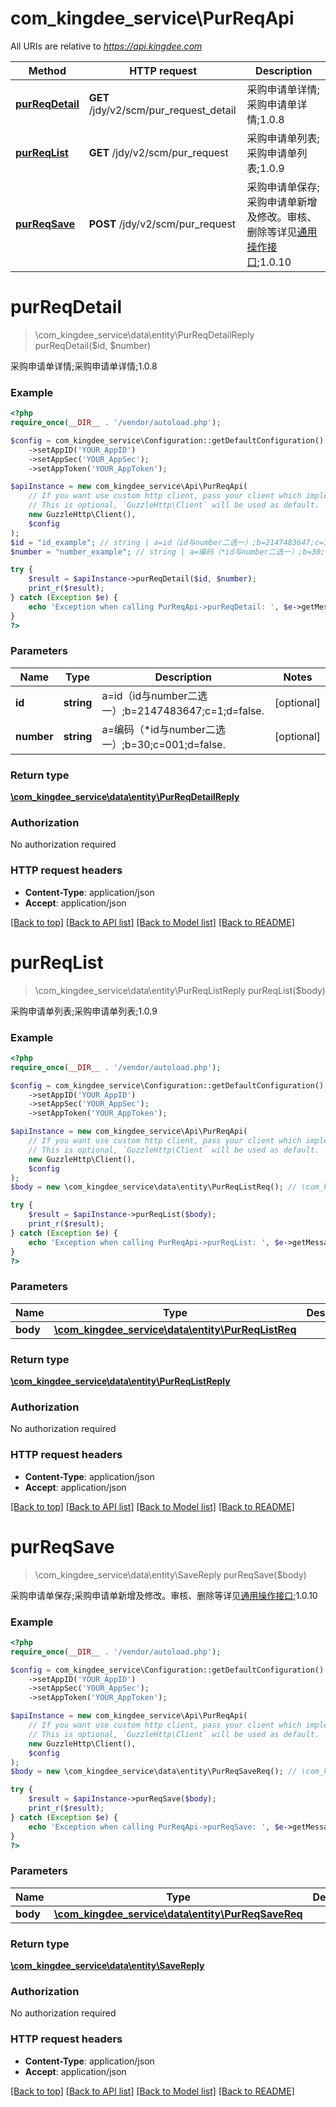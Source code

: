 # com_kingdee_service\PurReqApi

All URIs are relative to *https://api.kingdee.com*

Method | HTTP request | Description
------------- | ------------- | -------------
[**purReqDetail**](PurReqApi.md#purReqDetail) | **GET** /jdy/v2/scm/pur_request_detail | 采购申请单详情;采购申请单详情;1.0.8
[**purReqList**](PurReqApi.md#purReqList) | **GET** /jdy/v2/scm/pur_request | 采购申请单列表;采购申请单列表;1.0.9
[**purReqSave**](PurReqApi.md#purReqSave) | **POST** /jdy/v2/scm/pur_request | 采购申请单保存;采购申请单新增及修改。审核、删除等详见[通用操作接口](https://open.jdy.com/#/files/api/detail?index&#x3D;2&amp;categrayId&#x3D;3cc8ee9a663e11eda5c84b5d383a2b93&amp;id&#x3D;9e804b8c712511eda0b39f724d124b07);1.0.10


# **purReqDetail**
> \com_kingdee_service\data\entity\PurReqDetailReply purReqDetail($id, $number)

采购申请单详情;采购申请单详情;1.0.8

### Example
```php
<?php
require_once(__DIR__ . '/vendor/autoload.php');

$config = com_kingdee_service\Configuration::getDefaultConfiguration()
    ->setAppID('YOUR_AppID')
    ->setAppSec('YOUR_AppSec');
    ->setAppToken('YOUR_AppToken');

$apiInstance = new com_kingdee_service\Api\PurReqApi(
    // If you want use custom http client, pass your client which implements `GuzzleHttp\ClientInterface`.
    // This is optional, `GuzzleHttp\Client` will be used as default.
    new GuzzleHttp\Client(),
    $config
);
$id = "id_example"; // string | a=id（id与number二选一）;b=2147483647;c=1;d=false.
$number = "number_example"; // string | a=编码（*id与number二选一）;b=30;c=001;d=false.

try {
    $result = $apiInstance->purReqDetail($id, $number);
    print_r($result);
} catch (Exception $e) {
    echo 'Exception when calling PurReqApi->purReqDetail: ', $e->getMessage(), PHP_EOL;
}
?>
```

### Parameters

Name | Type | Description  | Notes
------------- | ------------- | ------------- | -------------
 **id** | **string**| a&#x3D;id（id与number二选一）;b&#x3D;2147483647;c&#x3D;1;d&#x3D;false. | [optional]
 **number** | **string**| a&#x3D;编码（*id与number二选一）;b&#x3D;30;c&#x3D;001;d&#x3D;false. | [optional]

### Return type

[**\com_kingdee_service\data\entity\PurReqDetailReply**](../Model/PurReqDetailReply.md)

### Authorization

No authorization required

### HTTP request headers

 - **Content-Type**: application/json
 - **Accept**: application/json

[[Back to top]](#) [[Back to API list]](../../README.md#documentation-for-api-endpoints) [[Back to Model list]](../../README.md#documentation-for-models) [[Back to README]](../../README.md)

# **purReqList**
> \com_kingdee_service\data\entity\PurReqListReply purReqList($body)

采购申请单列表;采购申请单列表;1.0.9

### Example
```php
<?php
require_once(__DIR__ . '/vendor/autoload.php');

$config = com_kingdee_service\Configuration::getDefaultConfiguration()
    ->setAppID('YOUR_AppID')
    ->setAppSec('YOUR_AppSec');
    ->setAppToken('YOUR_AppToken');

$apiInstance = new com_kingdee_service\Api\PurReqApi(
    // If you want use custom http client, pass your client which implements `GuzzleHttp\ClientInterface`.
    // This is optional, `GuzzleHttp\Client` will be used as default.
    new GuzzleHttp\Client(),
    $config
);
$body = new \com_kingdee_service\data\entity\PurReqListReq(); // \com_kingdee_service\data\entity\PurReqListReq | 

try {
    $result = $apiInstance->purReqList($body);
    print_r($result);
} catch (Exception $e) {
    echo 'Exception when calling PurReqApi->purReqList: ', $e->getMessage(), PHP_EOL;
}
?>
```

### Parameters

Name | Type | Description  | Notes
------------- | ------------- | ------------- | -------------
 **body** | [**\com_kingdee_service\data\entity\PurReqListReq**](../Model/PurReqListReq.md)|  | [optional]

### Return type

[**\com_kingdee_service\data\entity\PurReqListReply**](../Model/PurReqListReply.md)

### Authorization

No authorization required

### HTTP request headers

 - **Content-Type**: application/json
 - **Accept**: application/json

[[Back to top]](#) [[Back to API list]](../../README.md#documentation-for-api-endpoints) [[Back to Model list]](../../README.md#documentation-for-models) [[Back to README]](../../README.md)

# **purReqSave**
> \com_kingdee_service\data\entity\SaveReply purReqSave($body)

采购申请单保存;采购申请单新增及修改。审核、删除等详见[通用操作接口](https://open.jdy.com/#/files/api/detail?index=2&categrayId=3cc8ee9a663e11eda5c84b5d383a2b93&id=9e804b8c712511eda0b39f724d124b07);1.0.10

### Example
```php
<?php
require_once(__DIR__ . '/vendor/autoload.php');

$config = com_kingdee_service\Configuration::getDefaultConfiguration()
    ->setAppID('YOUR_AppID')
    ->setAppSec('YOUR_AppSec');
    ->setAppToken('YOUR_AppToken');

$apiInstance = new com_kingdee_service\Api\PurReqApi(
    // If you want use custom http client, pass your client which implements `GuzzleHttp\ClientInterface`.
    // This is optional, `GuzzleHttp\Client` will be used as default.
    new GuzzleHttp\Client(),
    $config
);
$body = new \com_kingdee_service\data\entity\PurReqSaveReq(); // \com_kingdee_service\data\entity\PurReqSaveReq | 

try {
    $result = $apiInstance->purReqSave($body);
    print_r($result);
} catch (Exception $e) {
    echo 'Exception when calling PurReqApi->purReqSave: ', $e->getMessage(), PHP_EOL;
}
?>
```

### Parameters

Name | Type | Description  | Notes
------------- | ------------- | ------------- | -------------
 **body** | [**\com_kingdee_service\data\entity\PurReqSaveReq**](../Model/PurReqSaveReq.md)|  |

### Return type

[**\com_kingdee_service\data\entity\SaveReply**](../Model/SaveReply.md)

### Authorization

No authorization required

### HTTP request headers

 - **Content-Type**: application/json
 - **Accept**: application/json

[[Back to top]](#) [[Back to API list]](../../README.md#documentation-for-api-endpoints) [[Back to Model list]](../../README.md#documentation-for-models) [[Back to README]](../../README.md)

